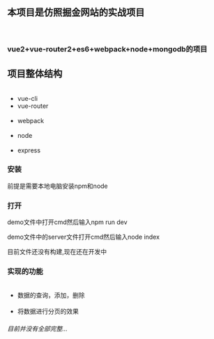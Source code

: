 <h2>本项目是仿照掘金网站的实战项目</h2><br/>
<h3>vue2+vue-router2+es6+webpack+node+mongodb的项目</h3>
<h2>项目整体结构</h2>
<ul>
  <li>vue-cli</li>
  <li>vue-router</li>
  <li>webpack</li>
  <li>node</li>
  <li>express</li>
</ul>
<h3>安装</h3>
<p>前提是需要本地电脑安装npm和node<p>
<h3>打开</h3>
<p>demo文件中打开cmd然后输入npm run dev</p>
<p>demo文件中的server文件打开cmd然后输入node index</p>
<p>目前文件还没有构建,现在还在开发中</p>
<h3>实现的功能</h3>
<ul>
   <li>数据的查询，添加，删除</li>
   <li>将数据进行分页的效果</li>
</ul>
<h6>目前并没有全部完整...</h6>



